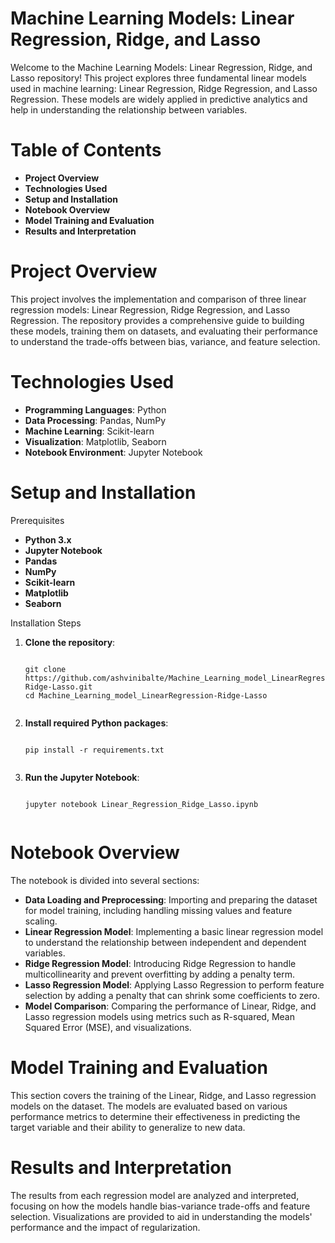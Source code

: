 <h1><b>Machine Learning Models: Linear Regression, Ridge, and Lasso</b></h1>
Welcome to the Machine Learning Models: Linear Regression, Ridge, and Lasso repository! This project explores three fundamental linear models used in machine learning: Linear Regression, Ridge Regression, and Lasso Regression. These models are widely applied in predictive analytics and help in understanding the relationship between variables.

<h1><b>Table of Contents</b></h1>
<ul>
  <li><b>Project Overview</b></li>
  <li><b>Technologies Used</b></li>
  <li><b>Setup and Installation</b></li>
  <li><b>Notebook Overview</b></li>
  <li><b>Model Training and Evaluation</b></li>
  <li><b>Results and Interpretation</b></li>

</ul>
<h1><b>Project Overview</b></h1>
This project involves the implementation and comparison of three linear regression models: Linear Regression, Ridge Regression, and Lasso Regression. The repository provides a comprehensive guide to building these models, training them on datasets, and evaluating their performance to understand the trade-offs between bias, variance, and feature selection.

<h1><b>Technologies Used</b></h1>
<ul>
  <li><b>Programming Languages</b>: Python</li>
  <li><b>Data Processing</b>: Pandas, NumPy</li>
  <li><b>Machine Learning</b>: Scikit-learn</li>
  <li><b>Visualization</b>: Matplotlib, Seaborn</li>
  <li><b>Notebook Environment</b>: Jupyter Notebook</li>
</ul>
<h1><b>Setup and Installation</b></h1>
Prerequisites

<ul>
  <li><b>Python 3.x</b></li>
  <li><b>Jupyter Notebook</b></li>
  <li><b>Pandas</b></li>
  <li><b>NumPy</b></li>
  <li><b>Scikit-learn</b></li>
  <li><b>Matplotlib</b></li>
  <li><b>Seaborn</b></li>
</ul>
Installation Steps

<ol>
  <li><b>Clone the repository</b>:
    <pre><code>
git clone https://github.com/ashvinibalte/Machine_Learning_model_LinearRegression-Ridge-Lasso.git
cd Machine_Learning_model_LinearRegression-Ridge-Lasso
    </code></pre>
  </li>
  <li><b>Install required Python packages</b>:
    <pre><code>
pip install -r requirements.txt
    </code></pre>
  </li>
  <li><b>Run the Jupyter Notebook</b>:
    <pre><code>
jupyter notebook Linear_Regression_Ridge_Lasso.ipynb
    </code></pre>
  </li>
</ol>
<h1><b>Notebook Overview</b></h1>
The notebook is divided into several sections:

<ul>
  <li><b>Data Loading and Preprocessing</b>: Importing and preparing the dataset for model training, including handling missing values and feature scaling.</li>
  <li><b>Linear Regression Model</b>: Implementing a basic linear regression model to understand the relationship between independent and dependent variables.</li>
  <li><b>Ridge Regression Model</b>: Introducing Ridge Regression to handle multicollinearity and prevent overfitting by adding a penalty term.</li>
  <li><b>Lasso Regression Model</b>: Applying Lasso Regression to perform feature selection by adding a penalty that can shrink some coefficients to zero.</li>
  <li><b>Model Comparison</b>: Comparing the performance of Linear, Ridge, and Lasso regression models using metrics such as R-squared, Mean Squared Error (MSE), and visualizations.</li>
</ul>
<h1><b>Model Training and Evaluation</b></h1>
This section covers the training of the Linear, Ridge, and Lasso regression models on the dataset. The models are evaluated based on various performance metrics to determine their effectiveness in predicting the target variable and their ability to generalize to new data.

<h1><b>Results and Interpretation</b></h1>
The results from each regression model are analyzed and interpreted, focusing on how the models handle bias-variance trade-offs and feature selection. Visualizations are provided to aid in understanding the models' performance and the impact of regularization.
